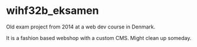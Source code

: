 # wihf32b_eksamen

Old exam project from 2014 at a web dev course in Denmark.

It is a fashion based webshop with a custom CMS.
Might clean up someday.
